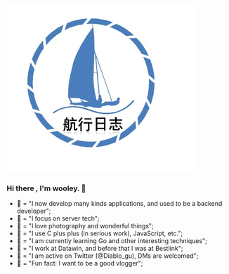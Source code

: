 ![](https://github.com/wooley/wooley/blob/master/Sailing.jpg)
### Hi there , I'm wooley. 👋


- 📱 = "I now develop many kinds applications, and used to be a backend developer";
- 🤔 = "I focus on server tech";
- 🌟 = "I love photography and  wonderful things";
- 🔨 = "I use C plus plus (in serious work), JavaScript, etc.";
- 🦀 = "I am currently learning Go and other interesting techniques";
- 📂 = "I work at Datawin, and before that I was at Bestlink";
- 💬 = "I am active on Twitter (@Diablo_gu), DMs are welcomed";
- 🤫 = "Fun fact: I want to be a good vlogger";


<!--
**wooley/wooley** is a ✨ _special_ ✨ repository because its `README.md` (this file) appears on your GitHub profile.

Here are some ideas to get you started:

- 🔭 I’m currently working on ...
- 🌱 I’m currently learning ...
- 👯 I’m looking to collaborate on ...
- 🤔 I’m looking for help with ...
- 💬 Ask me about ...
- 📫 How to reach me: ...
- 😄 Pronouns: ...
- ⚡ Fun fact: ...
-->
